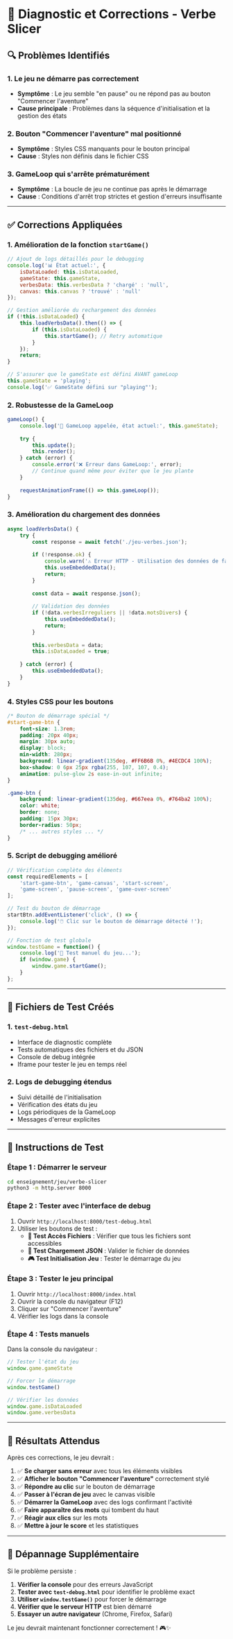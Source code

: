 # 🔧 Diagnostic et Corrections - Verbe Slicer

## 🔍 **Problèmes Identifiés**

### 1. **Le jeu ne démarre pas correctement**
- **Symptôme** : Le jeu semble "en pause" ou ne répond pas au bouton "Commencer l'aventure"
- **Cause principale** : Problèmes dans la séquence d'initialisation et la gestion des états

### 2. **Bouton "Commencer l'aventure" mal positionné**
- **Symptôme** : Styles CSS manquants pour le bouton principal
- **Cause** : Styles non définis dans le fichier CSS

### 3. **GameLoop qui s'arrête prématurément**
- **Symptôme** : La boucle de jeu ne continue pas après le démarrage
- **Cause** : Conditions d'arrêt trop strictes et gestion d'erreurs insuffisante

---

## ✅ **Corrections Appliquées**

### 1. **Amélioration de la fonction `startGame()`**
```javascript
// Ajout de logs détaillés pour le debugging
console.log('📊 État actuel:', {
    isDataLoaded: this.isDataLoaded,
    gameState: this.gameState,
    verbesData: this.verbesData ? 'chargé' : 'null',
    canvas: this.canvas ? 'trouvé' : 'null'
});

// Gestion améliorée du rechargement des données
if (!this.isDataLoaded) {
    this.loadVerbsData().then(() => {
        if (this.isDataLoaded) {
            this.startGame(); // Retry automatique
        }
    });
    return;
}

// S'assurer que le gameState est défini AVANT gameLoop
this.gameState = 'playing';
console.log('✅ GameState défini sur "playing"');
```

### 2. **Robustesse de la GameLoop**
```javascript
gameLoop() {
    console.log('🔄 GameLoop appelée, état actuel:', this.gameState);
    
    try {
        this.update();
        this.render();
    } catch (error) {
        console.error('❌ Erreur dans GameLoop:', error);
        // Continue quand même pour éviter que le jeu plante
    }
    
    requestAnimationFrame(() => this.gameLoop());
}
```

### 3. **Amélioration du chargement des données**
```javascript
async loadVerbsData() {
    try {
        const response = await fetch('./jeu-verbes.json');
        
        if (!response.ok) {
            console.warn('⚠️ Erreur HTTP - Utilisation des données de fallback');
            this.useEmbeddedData();
            return;
        }
        
        const data = await response.json();
        
        // Validation des données
        if (!data.verbesIrreguliers || !data.motsDivers) {
            this.useEmbeddedData();
            return;
        }
        
        this.verbesData = data;
        this.isDataLoaded = true;
        
    } catch (error) {
        this.useEmbeddedData();
    }
}
```

### 4. **Styles CSS pour les boutons**
```css
/* Bouton de démarrage spécial */
#start-game-btn {
    font-size: 1.3rem;
    padding: 20px 40px;
    margin: 30px auto;
    display: block;
    min-width: 280px;
    background: linear-gradient(135deg, #FF6B6B 0%, #4ECDC4 100%);
    box-shadow: 0 6px 25px rgba(255, 107, 107, 0.4);
    animation: pulse-glow 2s ease-in-out infinite;
}

.game-btn {
    background: linear-gradient(135deg, #667eea 0%, #764ba2 100%);
    color: white;
    border: none;
    padding: 15px 30px;
    border-radius: 50px;
    /* ... autres styles ... */
}
```

### 5. **Script de debugging amélioré**
```javascript
// Vérification complète des éléments
const requiredElements = [
    'start-game-btn', 'game-canvas', 'start-screen', 
    'game-screen', 'pause-screen', 'game-over-screen'
];

// Test du bouton de démarrage
startBtn.addEventListener('click', () => {
    console.log('🖱️ Clic sur le bouton de démarrage détecté !');
});

// Fonction de test globale
window.testGame = function() {
    console.log('🧪 Test manuel du jeu...');
    if (window.game) {
        window.game.startGame();
    }
};
```

---

## 🧪 **Fichiers de Test Créés**

### 1. **`test-debug.html`**
- Interface de diagnostic complète
- Tests automatiques des fichiers et du JSON
- Console de debug intégrée
- Iframe pour tester le jeu en temps réel

### 2. **Logs de debugging étendus**
- Suivi détaillé de l'initialisation
- Vérification des états du jeu
- Logs périodiques de la GameLoop
- Messages d'erreur explicites

---

## 🚀 **Instructions de Test**

### **Étape 1 : Démarrer le serveur**
```bash
cd enseignement/jeu/verbe-slicer
python3 -m http.server 8000
```

### **Étape 2 : Tester avec l'interface de debug**
1. Ouvrir `http://localhost:8000/test-debug.html`
2. Utiliser les boutons de test :
   - **📁 Test Accès Fichiers** : Vérifier que tous les fichiers sont accessibles
   - **📄 Test Chargement JSON** : Valider le fichier de données
   - **🎮 Test Initialisation Jeu** : Tester le démarrage du jeu

### **Étape 3 : Tester le jeu principal**
1. Ouvrir `http://localhost:8000/index.html`
2. Ouvrir la console du navigateur (F12)
3. Cliquer sur "Commencer l'aventure"
4. Vérifier les logs dans la console

### **Étape 4 : Tests manuels**
Dans la console du navigateur :
```javascript
// Tester l'état du jeu
window.game.gameState

// Forcer le démarrage
window.testGame()

// Vérifier les données
window.game.isDataLoaded
window.game.verbesData
```

---

## 🎯 **Résultats Attendus**

Après ces corrections, le jeu devrait :

1. ✅ **Se charger sans erreur** avec tous les éléments visibles
2. ✅ **Afficher le bouton "Commencer l'aventure"** correctement stylé
3. ✅ **Répondre au clic** sur le bouton de démarrage
4. ✅ **Passer à l'écran de jeu** avec le canvas visible
5. ✅ **Démarrer la GameLoop** avec des logs confirmant l'activité
6. ✅ **Faire apparaître des mots** qui tombent du haut
7. ✅ **Réagir aux clics** sur les mots
8. ✅ **Mettre à jour le score** et les statistiques

---

## 🔧 **Dépannage Supplémentaire**

Si le problème persiste :

1. **Vérifier la console** pour des erreurs JavaScript
2. **Tester avec `test-debug.html`** pour identifier le problème exact
3. **Utiliser `window.testGame()`** pour forcer le démarrage
4. **Vérifier que le serveur HTTP** est bien démarré
5. **Essayer un autre navigateur** (Chrome, Firefox, Safari)

Le jeu devrait maintenant fonctionner correctement ! 🎮✨ 